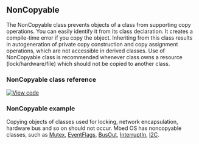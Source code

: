 ## NonCopyable

The NonCopyable class prevents objects of a class from supporting copy operations. You can easily identify it from its class declaration. It creates a compile-time error if you copy the object. Inheriting from this class results in autogeneration of private copy construction and copy assignment operations, which are not accessible in derived classes.
Use of NonCopyable class is recommended whenever class owns a resource (lock/hardware/file) which should not be copied to another class.

### NonCopyable class reference

[![View code](https://www.mbed.com/embed/?type=library)](https://os.mbed.com/docs/v5.6/mbed-os-api-doxy/classmbed_1_1_non_copyable.html)

### NonCopyable example

Copying objects of classes used for locking, network encapsulation, hardware bus and so on should not occur. Mbed OS has noncopyable classes, such as [Mutex](/docs/v5.6/reference/mutex.html), [EventFlags](/docs/v5.6/reference/eventflags.html), [BusOut](/docs/v5.6/reference/busout.html), [InterruptIn](/docs/v5.6/reference/interruptin.html), [I2C](/docs/v5.6/reference/i2c.html).
